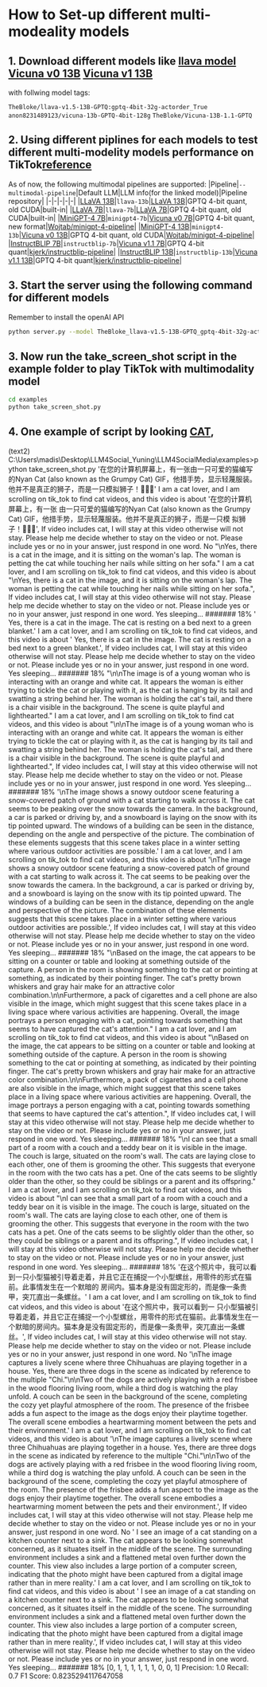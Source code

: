 # How to Set-up different multi-modeality models

## 1. Download different models like [llava model](https://huggingface.co/TheBloke/llava-v1.5-13B-GPTQ) [Vicuna v0 13B](https://huggingface.co/anon8231489123/vicuna-13b-GPTQ-4bit-128g) [Vicuna v1 13B](https://huggingface.co/TheBloke/Vicuna-13B-1.1-GPTQ?text=Hey+my+name+is+Julien%21+How+are+you%3F)

with follwing model tags:

`TheBloke/llava-v1.5-13B-GPTQ:gptq-4bit-32g-actorder_True`
`anon8231489123/vicuna-13b-GPTQ-4bit-128g`
`TheBloke/Vicuna-13B-1.1-GPTQ`

## 2. Using different piplines for each models to test different multi-modelity models performance on TikTok[reference](https://github.com/oobabooga/text-generation-webui/blob/main/extensions/multimodal/README.md)
As of now, the following multimodal pipelines are supported:
|Pipeline|`--multimodal-pipeline`|Default LLM|LLM info(for the linked model)|Pipeline repository|
|-|-|-|-|-|
|[LLaVA 13B](https://github.com/haotian-liu/LLaVA)|`llava-13b`|[LLaVA 13B](https://huggingface.co/wojtab/llava-13b-v0-4bit-128g)|GPTQ 4-bit quant, old CUDA|built-in|
|[LLaVA 7B](https://github.com/haotian-liu/LLaVA)|`llava-7b`|[LLaVA 7B](https://huggingface.co/wojtab/llava-7b-v0-4bit-128g)|GPTQ 4-bit quant, old CUDA|built-in|
|[MiniGPT-4 7B](https://github.com/Vision-CAIR/MiniGPT-4)|`minigpt4-7b`|[Vicuna v0 7B](https://huggingface.co/TheBloke/vicuna-7B-GPTQ-4bit-128g)|GPTQ 4-bit quant, new format|[Wojtab/minigpt-4-pipeline](https://github.com/Wojtab/minigpt-4-pipeline)|
|[MiniGPT-4 13B](https://github.com/Vision-CAIR/MiniGPT-4)|`minigpt4-13b`|[Vicuna v0 13B](https://huggingface.co/anon8231489123/vicuna-13b-GPTQ-4bit-128g)|GPTQ 4-bit quant, old CUDA|[Wojtab/minigpt-4-pipeline](https://github.com/Wojtab/minigpt-4-pipeline)|
|[InstructBLIP 7B](https://github.com/salesforce/LAVIS/tree/main/projects/instructblip)|`instructblip-7b`|[Vicuna v1.1 7B](https://huggingface.co/TheBloke/vicuna-7B-1.1-GPTQ-4bit-128g)|GPTQ 4-bit quant|[kjerk/instructblip-pipeline](https://github.com/kjerk/instructblip-pipeline)|
|[InstructBLIP 13B](https://github.com/salesforce/LAVIS/tree/main/projects/instructblip)|`instructblip-13b`|[Vicuna v1.1 13B](https://huggingface.co/TheBloke/vicuna-13B-1.1-GPTQ-4bit-128g)|GPTQ 4-bit quant|[kjerk/instructblip-pipeline](https://github.com/kjerk/instructblip-pipeline)|

## 3. Start the server using the following command for different models

Remember to install the openAI API

```bash
python server.py --model TheBloke_llava-v1.5-13B-GPTQ_gptq-4bit-32g-actorder_True --multimodal-pipeline llava-v1.5-13b --disable_exllama --loader autogptq --api --extensions multimodal --listen
```

## 3. Now run the take_screen_shot script in the example folder to play TikTok with multimodality model

```bash
cd examples
python take_screen_shot.py
```


## 4. One example of script by looking [CAT](https://www.tiktok.com/@fasincat), 
(text2) C:\Users\madis\Desktop\LLM4Social_Yuning\LLM4SocialMedia\examples>python take_screen_shot.py
'在您的计算机屏幕上，有一张由一只可爱的猫编写的Nyan Cat (also known as the Grumpy Cat) GIF，他措手势，显示轻蔑服装。他并不是真正的狮子，而是一只模拟狮子！🐆🤣💨'
I am a cat lover, and I am scrolling on tik_tok to find cat videos, and this video is about '在您的计算机屏幕上，有一张 由一只可爱的猫编写的Nyan Cat (also known as the Grumpy Cat) GIF，他措手势，显示轻蔑服装。他并不是真正的狮子，而是一只模 拟狮子！🐆🤣💨', If video includes cat, I will stay at this video otherwise will not stay. Please help me decide whether to stay on the video or not. Please include yes or no in your answer, just respond in one word.
No
"\nYes, there is a cat in the image, and it is sitting on the woman's lap. The woman is petting the cat while touching her nails while sitting on her sofa."
I am a cat lover, and I am scrolling on tik_tok to find cat videos, and this video is about "\nYes, there is a cat in the image, and it is sitting on the woman's lap. The woman is petting the cat while touching her nails while sitting on her sofa.", If video includes cat, I will stay at this video otherwise will not stay. Please help me decide whether to stay on the video or not. Please include yes or no in your answer, just respond in one word.
Yes
sleeping... #######                                          18%
' Yes, there is a cat in the image. The cat is resting on a bed next to a green blanket.'
I am a cat lover, and I am scrolling on tik_tok to find cat videos, and this video is about ' Yes, there is a cat in the image. The cat is resting on a bed next to a green blanket.', If video includes cat, I will stay at this video otherwise will not stay. Please help me decide whether to stay on the video or not. Please include yes or no in your answer, just respond in one word.
Yes
sleeping... #######                                          18%
"\n\nThe image is of a young woman who is interacting with an orange and white cat. It appears the woman is either trying to tickle the cat or playing with it, as the cat is hanging by its tail and swatting a string behind her. The woman is holding the cat's tail, and there is a chair visible in the background. The scene is quite playful and lighthearted."
I am a cat lover, and I am scrolling on tik_tok to find cat videos, and this video is about "\n\nThe image is of a young woman who is interacting with an orange and white cat. It appears the woman is either trying to tickle the cat or playing with it, as the cat is hanging by its tail and swatting a string behind her. The woman is holding the cat's tail, and there is a chair visible in the background. The scene is quite playful and lighthearted.", If video includes cat, I will stay at this video otherwise will not stay. Please help me decide whether to stay on the video or not. Please include yes or no in your answer, just respond in one word.
Yes
sleeping... #######                                          18%
'\nThe image shows a snowy outdoor scene featuring a snow-covered patch of ground with a cat starting to walk across it. The cat seems to be peaking over the snow towards the camera. In the background, a car is parked or driving by, and a snowboard is laying on the snow with its tip pointed upward. The windows of a building can be seen in the distance, depending on the angle and perspective of the picture. The combination of these elements suggests that this scene takes place in a winter setting where various outdoor activities are possible.'
I am a cat lover, and I am scrolling on tik_tok to find cat videos, and this video is about '\nThe image shows a snowy outdoor scene featuring a snow-covered patch of ground with a cat starting to walk across it. The cat seems to be peaking over the snow towards the camera. In the background, a car is parked or driving by, and a snowboard is laying on the snow with its tip pointed upward. The windows of a building can be seen in the distance, depending on the angle and perspective of the picture. The combination of these elements suggests that this scene takes place in a winter setting where various outdoor activities are possible.', If video includes cat, I will stay at this video otherwise will not stay. Please help me decide whether to stay on the video or not. Please include yes or no in your answer, just respond in one word.
Yes
sleeping... #######                                          18%
"\nBased on the image, the cat appears to be sitting on a counter or table and looking at something outside of the capture. A person in the room is showing something to the cat or pointing at something, as indicated by their pointing finger. The cat's pretty brown whiskers and gray hair make for an attractive color combination.\n\nFurthermore, a pack of cigarettes and a cell phone are also visible in the image, which might suggest that this scene takes place in a living space where various activities are happening. Overall, the image portrays a person engaging with a cat, pointing towards something that seems to have captured the cat's attention."
I am a cat lover, and I am scrolling on tik_tok to find cat videos, and this video is about "\nBased on the image, the cat appears to be sitting on a counter or table and looking at something outside of the capture. A person in the room is showing something to the cat or pointing at something, as indicated by their pointing finger. The cat's pretty brown whiskers and gray hair make for an attractive color combination.\n\nFurthermore, a pack of cigarettes and a cell phone are also visible in the image, which might suggest that this scene takes place in a living space where various activities are happening. Overall, the image portrays a person engaging with a cat, pointing towards something that seems to have captured the cat's attention.", If video includes cat, I will stay at this video otherwise will not stay. Please help me decide whether to stay on the video or not. Please include yes or no in your answer, just respond in one word.
Yes
sleeping... #######                                          18%
"\nI can see that a small part of a room with a couch and a teddy bear on it is visible in the image. The couch is large, situated on the room's wall. The cats are laying close to each other, one of them is grooming the other. This suggests that everyone in the room with the two cats has a pet. One of the cats seems to be slightly older than the other, so they could be siblings or a parent and its offspring."
I am a cat lover, and I am scrolling on tik_tok to find cat videos, and this video is about "\nI can see that a small part of a room with a couch and a teddy bear on it is visible in the image. The couch is large, situated on the room's wall. The cats are laying close to each other, one of them is grooming the other. This suggests that everyone in the room with the two cats has a pet. One of the cats seems to be slightly older than the other, so they could be siblings or a parent and its offspring.", If video includes cat, I will stay at this video otherwise will not stay. Please help me decide whether to stay on the video or not. Please include yes or no in your answer, just respond in one word.
Yes
sleeping... #######                                          18%
'在这个照片中，我可以看到一只小型猫被引导着走着，并且它正在捕捉一个小型螺丝，用零件的形式在猫前。此事情发生在一个默暗的 房间内。猫本身是没有固定形的，而是像一条贵甲，突兀直出一条螺丝。'
I am a cat lover, and I am scrolling on tik_tok to find cat videos, and this video is about '在这个照片中，我可以看到一 只小型猫被引导着走着，并且它正在捕捉一个小型螺丝，用零件的形式在猫前。此事情发生在一个默暗的房间内。猫本身是没有固定形的，而是像一条贵甲，突兀直出一条螺丝。', If video includes cat, I will stay at this video otherwise will not stay. Please help me decide whether to stay on the video or not. Please include yes or no in your answer, just respond in one word.
No
'\nThe image captures a lively scene where three Chihuahuas are playing together in a house. Yes, there are three dogs in the scene as indicated by reference to the multiple "Chi."\n\nTwo of the dogs are actively playing with a red frisbee in the wood flooring living room, while a third dog is watching the play unfold. A couch can be seen in the background of the scene, completing the cozy yet playful atmosphere of the room. The presence of the frisbee adds a fun aspect to the image as the dogs enjoy their playtime together. The overall scene embodies a heartwarming moment between the pets and their environment.'
I am a cat lover, and I am scrolling on tik_tok to find cat videos, and this video is about '\nThe image captures a lively scene where three Chihuahuas are playing together in a house. Yes, there are three dogs in the scene as indicated by reference to the multiple "Chi."\n\nTwo of the dogs are actively playing with a red frisbee in the wood flooring living room, while a third dog is watching the play unfold. A couch can be seen in the background of the scene, completing the cozy yet playful atmosphere of the room. The presence of the frisbee adds a fun aspect to the image as the dogs enjoy their playtime together. The overall scene embodies a heartwarming moment between the pets and their environment.', If video includes cat, I will stay at this video otherwise will not stay. Please help me decide whether to stay on the video or not. Please include yes or no in your answer, just respond in one word.
No
' I see an image of a cat standing on a kitchen counter next to a sink. The cat appears to be looking somewhat concerned, as it situates itself in the middle of the scene. The surrounding environment includes a sink and a flattened metal oven further down the counter. This view also includes a large portion of a computer screen, indicating that the photo might have been captured from a digital image rather than in mere reality.'
I am a cat lover, and I am scrolling on tik_tok to find cat videos, and this video is about ' I see an image of a cat standing on a kitchen counter next to a sink. The cat appears to be looking somewhat concerned, as it situates itself in the middle of the scene. The surrounding environment includes a sink and a flattened metal oven further down the counter. This view also includes a large portion of a computer screen, indicating that the photo might have been captured from a digital image rather than in mere reality.', If video includes cat, I will stay at this video otherwise will not stay. Please help me decide whether to stay on the video or not. Please include yes or no in your answer, just respond in one word.
Yes
sleeping... #######                                          18%
[0, 1, 1, 1, 1, 1, 1, 0, 0, 1]
Precision: 1.0
Recall: 0.7
F1 Score: 0.8235294117647058